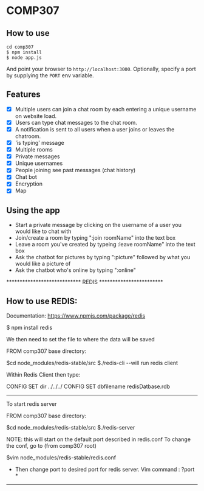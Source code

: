 
# COMP307

## How to use

```
cd comp307
$ npm install
$ node app.js
```

And point your browser to `http://localhost:3000`. Optionally, specify
a port by supplying the `PORT` env variable.

## Features

- [x] Multiple users can join a chat room by each entering a unique username
on website load.
- [x] Users can type chat messages to the chat room.
- [x]  A notification is sent to all users when a user joins or leaves
the chatroom.
- [x] 'is typing' message
- [x] Multiple rooms
- [x] Private messages
- [x] Unique usernames
- [x] People joining see past messages (chat history)
- [x] Chat bot
- [x] Encryption
- [x] Map

## Using the app

- Start a private message by clicking on the username of a user you would like to chat with
- Join/create a room by typing ":join roomName" into the text box
- Leave a room you've created by typeing :leave roomName" into the text box
- Ask the chatbot for pictures by typing ":picture" followed by what you would like a picture of
- Ask the chatbot who's online by typing ":online"

**************************** REDIS ************************
## How to use REDIS:
Documentation: https://www.npmjs.com/package/redis

$ npm install redis

We then need to set the file to where the data will be saved

FROM comp307 base directory:

$cd node_modules/redis-stable/src
$./redis-cli                            --will run redis client

Within Redis Client then type:

CONFIG SET dir ../../../
CONFIG SET dbfilename redisDatbase.rdb

---
To start redis server

FROM comp307 base directory:

$cd node_modules/redis-stable/src
$./redis-server

NOTE: this will start on the default port described in redis.conf
To change the conf, go to (from comp307 root)

$vim node_modules/redis-stable/redis.conf

* Then change port to desired port for redis server. Vim command : ?port *



******************************************************************
